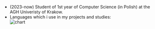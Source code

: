 - (2023-now) Student of 1st year of Computer Science (in Polish) at the AGH Univeristy of Krakow.
- Languages which i use in my projects and studies:  
![chart](https://github-readme-stats.vercel.app/api/top-langs/?username=pulkowski-jan)
<!---
dzikimlecz/dzikimlecz is a ✨ special ✨ repository because its `README.md` (this file) appears on your GitHub profile.
You can click the Preview link to take a look at your changes.
--->
